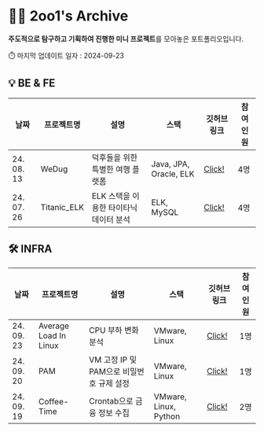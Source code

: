 # ✌🏻 2oo1's Archive

**주도적으로 탐구하고 기획하여 진행한 미니 프로젝트**를 모아놓은 포트폴리오입니다.

⏱️ 마지막 업데이트 일자 : 2024-09-23
<br>
## 💡 BE & FE
| 날짜       | 프로젝트명             | 설명                                           | 스택                    | 깃허브 링크                          | 참여인원   |
|------------|------------------------|------------------------------------------------|-------------------------|--------------------------------------|------------|
| 24. 08. 13 | WeDug                  | 덕후들을 위한 특별한 여행 플랫폼              | Java, JPA, Oracle, ELK  | [Click!](https://github.com/B1ABOA/wedug) | 4명        |
| 24. 07. 26 | Titanic_ELK            | ELK 스택을 이용한 타이타닉 데이터 분석       | ELK, MySQL | [Click!](https://github.com/B1ABOA/titanic_elk) | 4명        |

## 🛠 INFRA 
| 날짜       | 프로젝트명             | 설명                             | 스택                         | 깃허브 링크                          | 참여인원   |
|------------|------------------------|----------------------------------|------------------------------|--------------------------------------|------------|
| 24. 09. 23 | Average Load In Linux  | CPU 부하 변화 분석              | VMware, Linux                | [Click!](https://github.com/2oo1s/TIL/blob/main/Own/Average-Load-In-Linux.md) | 1명        |
| 24. 09. 20 | PAM                    | VM 고정 IP 및 PAM으로 비밀번호 규제 설정 | VMware, Linux                | [Click!](https://github.com/2oo1s/TIL/blob/main/Own/Linux-PAM.md) | 1명        |
| 24. 09. 19 | Coffee-Time            | Crontab으로 금융 정보 수집     | VMware, Linux, Python       | [Click!](https://github.com/2oo1s/Coffee-Time) | 2명        |
